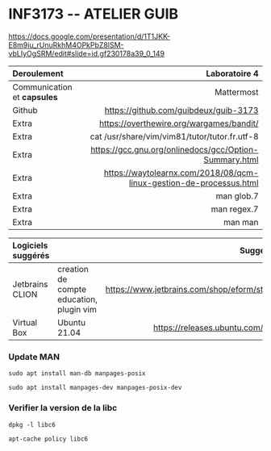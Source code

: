 # INF3173 -- ATELIER GUIB

https://docs.google.com/presentation/d/1T1JKK-E8m9iu_rUnuRkhM4OPkPbZ8lSM-vbLIyOgSRM/edit#slide=id.gf230178a39_0_149


|Deroulement|Laboratoire 4|
|:---|---:|
|Communication et **capsules**|Mattermost|
|Github|https://github.com/guibdeux/guib-3173|
|Extra|https://overthewire.org/wargames/bandit/|
|Extra|cat /usr/share/vim/vim81/tutor/tutor.fr.utf-8|
|Extra|https://gcc.gnu.org/onlinedocs/gcc/Option-Summary.html|
|Extra|https://waytolearnx.com/2018/08/qcm-linux-gestion-de-processus.html|
|Extra|man glob.7|
|Extra|man regex.7|
|Extra|man man|

|Logiciels suggérés| | Suggestions|
|:---|---|---:|
|Jetbrains CLION|creation de compte education, plugin vim|https://www.jetbrains.com/shop/eform/students|
|Virtual Box|Ubuntu 21.04|https://releases.ubuntu.com/21.04/|

### Update MAN
````
sudo apt install man-db manpages-posix
````
````
sudo apt install manpages-dev manpages-posix-dev
````

### Verifier la version de la libc
```
dpkg -l libc6
```
```
apt-cache policy libc6
```
